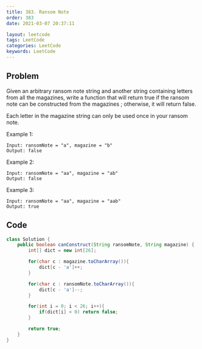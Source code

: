 ```yaml
---
title: 383. Ransom Note
order: 383
date: 2021-03-07 20:37:11

layout: leetcode
tags: LeetCode
categories: LeetCode
keywords: LeetCode
---
```


## Problem

Given an arbitrary ransom note string and another string containing letters from all the magazines, write a function that will return true if the ransom note can be constructed from the magazines ; otherwise, it will return false.

Each letter in the magazine string can only be used once in your ransom note.

Example 1:

```
Input: ransomNote = "a", magazine = "b"
Output: false
```

Example 2:

```
Input: ransomNote = "aa", magazine = "ab"
Output: false
```

Example 3:

```
Input: ransomNote = "aa", magazine = "aab"
Output: true
```

## Code

```java
class Solution {
    public boolean canConstruct(String ransomNote, String magazine) {
        int[] dict = new int[26];

        for(char c : magazine.toCharArray()){
            dict[c - 'a']++;
        }

        for(char c : ransomNote.toCharArray()){
            dict[c - 'a']--;
        }

        for(int i = 0; i < 26; i++){
            if(dict[i] < 0) return false;
        }

        return true;
    }
}
```
